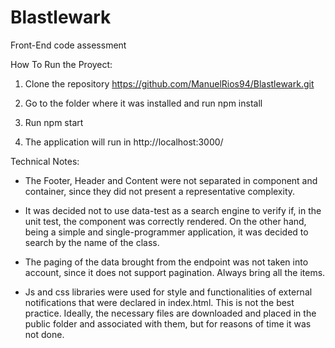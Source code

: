 # Blastlewark
Front-End code assessment

How To Run the Proyect:

1) Clone the repository https://github.com/ManuelRios94/Blastlewark.git

2) Go to the folder where it was installed and run npm install

3) Run npm start

4) The application will run in http://localhost:3000/

Technical Notes:

- The Footer, Header and Content were not separated in component and container, since they did not present a representative complexity.

- It was decided not to use data-test as a search engine to verify if, in the unit test, the component was correctly rendered. On the other hand, being a simple and single-programmer application, it was decided to search by the name of the class.

- The paging of the data brought from the endpoint was not taken into account, since it does not support pagination. Always bring all the items.

- Js and css libraries were used for style and functionalities of external notifications that were declared in index.html. This is not the best practice. Ideally, the necessary files are downloaded and placed in the public folder and associated with them, but for reasons of time it was not done.